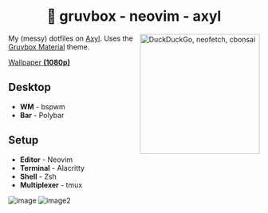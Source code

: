 <h1 align=center>🐧 gruvbox - neovim - axyl</h1>

<img src="https://user-images.githubusercontent.com/39676098/149642512-dd73209a-3091-4383-905e-fe82d55741d3.png" alt="DuckDuckGo, neofetch, cbonsai" align=right height=240px>

My (messy) dotfiles on [Axyl](https://axylos.org). Uses the [Gruvbox Material](https://github.com/sainnhe/gruvbox-material) theme.

[Wallpaper **(1080p)**](https://user-images.githubusercontent.com/39676098/149642494-5abf0613-8937-4859-a7c8-ceeaceaefbeb.png)

## Desktop

- **WM** - bspwm
- **Bar** - Polybar

## Setup

- **Editor** - Neovim
- **Terminal** - Alacritty
- **Shell** - Zsh
- **Multiplexer** - tmux

![image](https://user-images.githubusercontent.com/39676098/149642443-ebabc8e6-9e71-43c3-952b-58b2210dd323.png)
![image2](https://user-images.githubusercontent.com/39676098/149642428-bd8757a7-42d6-4eb6-bab6-13a54c8d4b81.png)
